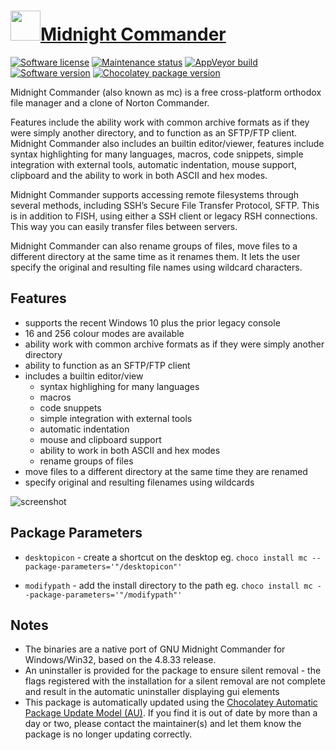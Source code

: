 # [<img src="https://cdn.jsdelivr.net/gh/dgalbraith/chocolatey-packages@ec1652f85e86682fba61efdbeb5a556dd6ad0284/icons/mc.png<" width="48" height="48"/>Midnight Commander](https://community.chocolatey.org/packages/mc)

[![Software license](https://img.shields.io/badge/License-GPLv3-blue.svg)](https://github.com/adamyg/mcwin32/blob/master/mcsrc/doc/COPYING)
[![Maintenance status](https://img.shields.io/badge/maintained%3F-yes-green.svg)](https://gitHub.com/dgalbraith/chocolatey-packages/graphs/commit-activity)
[![AppVeyor build](https://img.shields.io/appveyor/ci/dgalbraith/chocolatey-packages)](https://ci.appveyor.com/project/dgalbraith/chocolatey-packages)
[![Software version](https://img.shields.io/badge/Source-v4.8.33.233-blue.svg)](https://github.com/adamyg/mcwin32)
[![Chocolatey package version](https://img.shields.io/chocolatey/v/mc?label=Chocolatey)](https://chocolatey.org/packages/mc)

Midnight Commander (also known as mc) is a free cross-platform orthodox file manager and a clone of Norton Commander.

Features include the ability work with common archive formats as if they were simply another directory, and to function as an SFTP/FTP client. Midnight Commander also includes an builtin editor/viewer, features include syntax highlighting for many languages, macros, code snippets, simple integration with external tools, automatic indentation, mouse support, clipboard and the ability to work in both ASCII and hex modes.

Midnight Commander supports accessing remote filesystems through several methods, including SSH’s Secure File Transfer Protocol, SFTP. This is in addition to FISH, using either a SSH client or legacy RSH connections. This way you can easily transfer files between servers.

Midnight Commander can also rename groups of files, move files to a different directory at the same time as it renames them. It lets the user specify the original and resulting file names using wildcard characters.

## Features

* supports the recent Windows 10 plus the prior legacy console
* 16 and 256 colour modes are available
* ability work with common archive formats as if they were simply another directory
* ability to function as an SFTP/FTP client
* includes a builtin editor/view
  * syntax highlighing for many languages
  * macros
  * code snuppets
  * simple integration with external tools
  * automatic indentation
  * mouse and clipboard support
  * ability to work in both ASCII and hex modes
  * rename groups of files
* move files to a different directory at the same time they are renamed
* specify original and resulting filenames using wildcards

![screenshot](https://cdn.jsdelivr.net/gh/dgalbraith/chocolatey-packages@48b2855247b0e422e994f50e85b9bf8c8ca98c79/automatic/mc/screenshot.png)

## Package Parameters

* `desktopicon` - create a shortcut on the desktop eg. `choco install mc --package-parameters='"/desktopicon"'`

* `modifypath` - add the install directory to the path eg. `choco install mc --package-parameters='"/modifypath"'`

## Notes

* The binaries are a native port of GNU Midnight Commander for Windows/Win32, based on the 4.8.33 release.
* An uninstaller is provided for the package to ensure silent removal - the flags registered with the installation for a silent removal are not complete
  and result in the automatic uninstaller displaying gui elements
* This package is automatically updated using the [Chocolatey Automatic Package Update Model (AU)](https://github.com/majkinetor/au/blob/master/README.md).
  If you find it is out of date by more than a day or two, please contact the maintainer(s) and let them know the package is no longer updating correctly.
